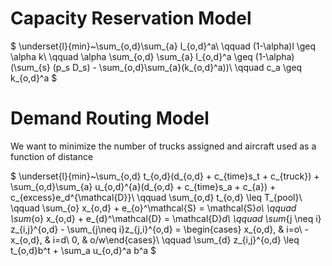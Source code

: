 # Capacity Reservation Model
$
\underset{l}{min}~\sum_{o,d}\sum_{a} l_{o,d}^a\\ 
\qquad (1-\alpha)l \geq \alpha k\\
\qquad \alpha \sum_{o,d} \sum_{a} l_{o,d}^a \geq (1-\alpha)(\sum_{s} (p_s D_s) - \sum_{o,d}\sum_{a}(k_{o,d}^a))\\
\qquad c_a \geq k_{o,d}^a
$

# Demand Routing Model
We want to minimize the number of trucks assigned and aircraft used as a function of distance 

$
\underset{l}{min}~\sum_{o,d} t_{o,d}(d_{o,d} + c_{time}s_t + c_{truck}) + \sum_{o,d}\sum_{a} u_{o,d}^{a}(d_{o,d} + c_{time}s_a + c_{a}) + c_{excess}e_d^{\mathcal{D}}\\ 
\qquad \sum_{o,d} t_{o,d} \leq T_{pool}\\
\qquad \sum_{o} x_{o,d} + e_{o}^\mathcal{S} = \mathcal{S}_o\\
\qquad \sum_{o} x_{o,d} + e_{d}^\mathcal{D} = \mathcal{D}_d\\
\qquad \sum_{j \neq i} z_{i,j}^{o,d} - \sum_{j\neq i}z_{j,i}^{o,d} = \begin{cases} x_{o,d}, & i=o\\ -x_{o,d}, & i=d\\ 0, & o/w\end{cases}\\
\qquad \sum_{d} z_{i,j}^{o,d} \leq t_{o,d}b^t + \sum_a u_{o,d}^a b^a
$

